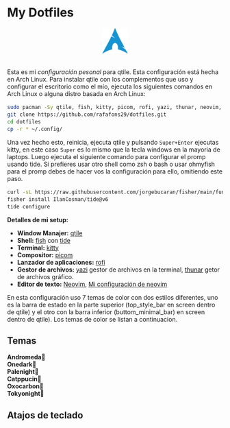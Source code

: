 # My Dotfiles

<div align = "center">
    <img width = "12%" src="./images/Arch-linux-logo.png">
</div> <br>

Esta es mi _configuración pesonal_ para qtile. Esta configuración está hecha en Arch Linux.
Para instalar qtile con los complementos que uso y configurar el escritorio como el mío, ejecuta los siguientes comandos en Arch Linux o alguna distro basada en Arch Linux:

```bash
sudo pacman -Sy qtile, fish, kitty, picom, rofi, yazi, thunar, neovim, networkmanager, pamac, xfce4-power-manager, numlockx, blueberry, volumeicon, lxappearance, waypaper, feh, fastfetch
git clone https://github.com/rafafons29/dotfiles.git
cd dotfiles 
cp -r * ~/.config/
```

Una vez hecho esto, reinicia, ejecuta qtile y pulsando `Super+Enter` ejecutas kitty, en este caso `Super` es lo mismo que la tecla windows en la mayoria de laptops. Luego ejecuta el siguiente comando para configurar el promp usando tide. Si prefieres usar otro shell como zsh o bash o usar ohmyfish para el promp debes de hacer vos la configuración para ello, omitiendo este paso.

```bash
curl -sL https://raw.githubusercontent.com/jorgebucaran/fisher/main/functions/fisher.fish | source && fisher install jorgebucaran/fisher
fisher install IlanCosman/tide@v6
tide configure
```

**Detalles de mi setup:**

- **Window Manajer:** [qtile](https://qtile.org/)
- **Shell:** [fish](https://fishshell.com/) con [tide](https://github.com/IlanCosman/tide)
- **Terminal:**  [kitty](https://sw.kovidgoyal.net/kitty/)
- **Compositor:** [picom](https://github.com/yshui/picom) 
- **Lanzador de aplicaciones:** [rofi](https://github.com/davatorium/rofi)
- **Gestor de archivos:** [yazi](https://yazi-rs.github.io/) gestor de archivos en la terminal, [thunar](https://docs.xfce.org/xfce/thunar/the-file-manager-window) getor de archivos gráfico.
- **Editor de texto:** [Neovim](https://neovim.io/), [Mi configuración de neovim](https://github.com/rafafons29/nvim_config)

En esta configuración uso 7 temas de color con dos estilos diferentes, uno es la barra de estado en la parte superior (top_style_bar en screen dentro de qtile) y el otro con la barra inferior (buttom_minimal_bar) en screen dentro de qtile). Los temas de color se listan a continuacion.

##  Temas
<div id="styles">
    <div onclick="toggleStyle('andromeda')" style="cursor: pointer;"><strong>Andromeda🎨</strong></div>
    <div id="andromeda" class="hidden" style="display: none;">
        <table align="center">
            <tr>
                <td><img src="./images/andromeda_t.jpg" alt="Andromeda Top"/></td>
                <td><img src="./images/andromeda_b.jpg" alt="Andromeda Bottom"/></td>
            </tr>
        </table>
</div>

<div onclick="toggleStyle('onedark')" style="cursor: pointer;"><strong>Onedark🎨</strong></div>
    <div id="onedark" class="hidden" style="display: none;">
        <table align="center">
            <tr>
                <td><img src="./images/onedark_t.jpg" alt="Onedark Top"/></td>
                <td><img src="./images/onedark_b.jpg" alt="Onedark Bottom"/></td>
            </tr>
        </table>
</div>

<div onclick="toggleStyle('palenight')" style="cursor: pointer;"><strong>Palenight🎨</strong></div>
    <div id="palenight" class="hidden" style="display: none;">
        <table align="center">
            <tr>
                <td><img src="./images/palenight_t.jpg" alt="Palenight Top"/></td>
                <td><img src="./images/palenight_b.jpg" alt="Palenight Bottom"/></td>
            </tr>
        </table>
</div>

<div onclick="toggleStyle('catppucin')" style="cursor: pointer;"><strong>Catppucin🎨</strong></div>
    <div id="catppucin" class="hidden" style="display: none;">
        <table align="center">
            <tr>
                <td><img src="./images/catppucin_t.jpg" alt="Catppucin Top"/></td>
                <td><img src="./images/catppucin_b.jpg" alt="Catppucin Bottom"/></td>
            </tr>
        </table>
</div>

<div onclick="toggleStyle('oxocarbon')" style="cursor: pointer;"><strong>Oxocarbon🎨</strong></div>
    <div id="oxocarbon" class="hidden" style="display: none;">
        <table align="center">
            <tr>
                <td><img src="./images/oxocarbon_t.jpg" alt="Oxocarbon Top"/></td>
                <td><img src="./images/oxocarbon_b.jpg" alt="Oxocarbon Bottom"/></td>
            </tr>
        </table>
</div>

<div onclick="toggleStyle('tokyonight')" style="cursor: pointer;"><strong>Tokyonight🎨</strong></div>
    <div id="tokyonight" class="hidden" style="display: none;">
        <table align="center">
            <tr>
                <td><img src="./images/tokyonight_t.jpg" alt="Tokyonight Top"/></td>
                <td><img src="./images/tokyonight_b.jpg" alt="Tokyonight Bottom"/></td>
            </tr>
        </table>
    </div>
</div>

## Atajos de teclado

<!-- <div align="center"> -->
<!---->
<!-- | Keys                                                                        | Action                                      | -->
<!-- | --------------------------------------------------------------------------- | ------------------------------------------- | -->
<!-- | <kbd>Super</kbd> + <kbd>q</kbd>                                             | Close focused window                        | -->
<!-- | <kbd>Super</kbd> + <kbd>v</kbd>                                             | Toggle floating window                      | -->
<!-- | <kbd>Super</kbd> + <kbd>g</kbd>                                             | Run Flameshot                               | -->
<!-- | <kbd>Super</kbd> + <kbd>f</kbd>                                             | Hide Show Bar                               | -->
<!-- | <kbd>Super</kbd> + <kbd>Shift</kbd> + <kbd>f</kbd>                          | Toggle Window Fullscreen                    | -->
<!-- | <kbd>Super</kbd> + <kbd>Enter</kbd>                                         | Launch terminal emulator (kitty)            | -->
<!-- | <kbd>Super</kbd> + <kbd>e</kbd>                                             | Launch file manager (yazi)                  | -->
<!-- | <kbd>Super</kbd> + <kbd>Shift</kbd> + <kbd>e</kbd>                          | Launch file manager (thunar)                | -->
<!-- | <kbd>Super</kbd> + <kbd>b</kbd>                                             | Launch web browser (firefox)                | -->
<!-- | <kbd>Super</kbd> + <kbd>m</kbd>                                             | Launch application launcher (rofi)          | -->
<!-- | <kbd>Super</kbd> + <kbd>Shift</kbd> + <kbd>m</kbd>                          | Launch window switcher (rofi)               | -->
<!-- | <kbd>Print</kbd>                                                            | Screenshot capture                          | -->
<!-- | <kbd>Super</kbd> + <kbd>K</kbd>                                             | Switch keyboard layout                      | -->
<!-- | <kbd>Super</kbd> + <kbd>←</kbd><kbd>→</kbd><kbd>↑</kbd><kbd>↓</kbd>         | Move window focus                           | -->
<!-- | <kbd>Alt</kbd> + <kbd>Tab</kbd>                                             | Change workspaces focus                     | -->
<!-- | <kbd>Super</kbd> + <kbd>[0-9]</kbd>                                         | Switch workspaces                           | -->
<!-- | <kbd>Super</kbd> + <kbd>Space</kbd>                                         | Next Layout                                 | -->
<!-- | <kbd>Super</kbd> + <kbd>l</kbd>                                             | Move focus to right windows                 | -->
<!-- | <kbd>Super</kbd> + <kbd>h</kbd>                                             | Move focus to left windows                  | -->
<!-- | <kbd>Super</kbd> + <kbd>k</kbd>                                             | Move focus to up windows                    | -->
<!-- | <kbd>Super</kbd> + <kbd>j</kbd>                                             | Move focus down windows                     | -->
<!-- | <kbd>Super</kbd> + <kbd>Ctrl</kbd> + <kbd>l</kbd>                           | Resize windows to right                     | -->
<!-- | <kbd>Super</kbd> + <kbd>Ctrl</kbd> + <kbd>h</kbd>                           | Resize windows to left                      | -->
<!-- | <kbd>Super</kbd> + <kbd>Ctrl</kbd> + <kbd>k</kbd>                           | Resize windows to up                        | -->
<!-- | <kbd>Super</kbd> + <kbd>Ctrl</kbd> + <kbd>j</kbd>                           | Resize windows to down                      | -->
<!-- | <kbd>Super</kbd> + <kbd>Shift</kbd> + <kbd>l</kbd>                          | Move windows to right                       | -->
<!-- | <kbd>Super</kbd> + <kbd>Shift</kbd> + <kbd>h</kbd>                          | Move windows to left                        | -->
<!-- | <kbd>Super</kbd> + <kbd>Shift</kbd> + <kbd>k</kbd>                          | Move windows to up                          | -->
<!-- | <kbd>Super</kbd> + <kbd>Shift</kbd> + <kbd>j</kbd>                          | Move windows to down                        | -->
<!-- | <kbd>Super</kbd> + <kbd>Shift</kbd> + <kbd>r</kbd>                          | Restart                                     | -->
<!-- | <kbd>Super</kbd> + <kbd>Shift</kbd> + <kbd>[0-9]</kbd>                      | Move focused window to a relative workspace | -->
<!-- | <kbd>Super</kbd> + <kbd>MouseScroll</kbd>                                   | Scroll through existing workspaces          | -->
<!-- | <kbd>Super</kbd> + <kbd>LeftClick</kbd><br><kbd>Super</kbd> + <kbd>Z</kbd>  | Move focused window                         | -->
<!-- | <kbd>Super</kbd> + <kbd>RightClick</kbd><br><kbd>Super</kbd> + <kbd>X</kbd> | Resize focused window                       | -->
<!---->
<!-- </div> -->
